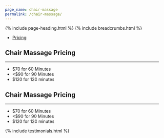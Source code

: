 ```yaml
---
page_name: chair-massage
permalink: /chair-massage/
---
```


{% include page-heading.html %}
{% include breadcrumbs.html %}

<!--=== Profile ===-->
<div class="container content profile">
  <div class="row">
    <!--Left Sidebar-->
    <div class="col-md-3">
      <ul class="list-group sidebar-nav-v1" id="sidebar-nav-1">
        <li class="list-group-item">
          <a class="collapse-link" data-toggle="collapse" href="#collapseOne" aria-expanded="false" aria-controls="collapseOne">Pricing</a>
        </li>
      </ul>
    </div>
    <!--End Left Sidebar-->
    <!-- Profile Content -->
    <div class="col-md-9">
      <div class="profile-body">
        <div class="profile-bio">
          <div class="row">
            <div class="col-md-12">   
              <div class="collapse in" id="collapseZero">
                <h2>Chair Massage Pricing</h2>
                <hr>
                <ul>
                  <li>$70 for 60 Minutes</li>
                  <li><$90 for 90 Minutes</li>
                  <li>$120 for 120 minutes</li>
                </ul>
              </div>
              <div class="collapse" id="collapseOne">
                <h2>Chair Massage Pricing</h2>
                <hr>
                <ul>
                  <li>$70 for 60 Minutes</li>
                  <li><$90 for 90 Minutes</li>
                  <li>$120 for 120 minutes</li>
                </ul>
              </div>
            </div>
          </div>
        </div><!--/end row-->
      </div>
    </div>
    <!-- End Profile Content -->
  </div><!--/end row-->
  {% include testimonials.html %}
</div>
<!--=== End Profile ===-->
